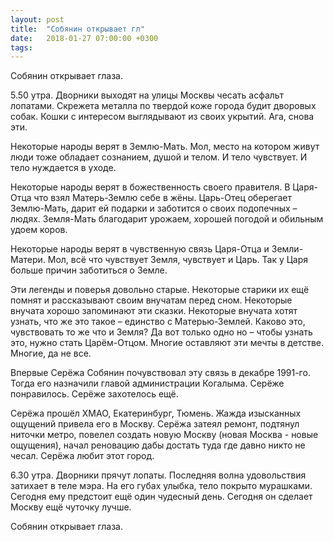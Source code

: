 ```yaml
---
layout: post
title:  "Собянин открывает гл"
date:   2018-01-27 07:00:00 +0300
tags:   
---
```


Собянин открывает глаза.

5.50 утра. Дворники выходят на улицы Москвы чесать асфальт лопатами. Скрежета металла по твердой коже города будит дворовых собак. Кошки с интересом выглядывают из своих укрытий. Ага, снова эти. 

<!--excerpt-->

Некоторые народы верят в Землю-Мать. Мол, место на котором живут люди тоже обладает сознанием, душой и телом. И тело чувствует. И тело нуждается в уходе. 

Некоторые народы верят в божественность своего правителя. В Царя-Отца что взял Матерь-Землю себе в жёны. Царь-Отец оберегает Землю-Мать, дарит ей подарки и заботится о своих подопечных – людях. Земля-Мать благодарит урожаем, хорошей погодой и обильным удоем коров.

Некоторые народы верят в чувственную связь Царя-Отца и Земли-Матери. Мол, всё что чувствует Земля, чувствует и Царь. Так у Царя больше причин заботиться о Земле. 

Эти легенды и поверья довольно старые. Некоторые старики их ещё помнят и рассказывают своим внучатам перед сном. Некоторые внучата хорошо запоминают эти сказки. Некоторые внучата хотят узнать, что же это такое – единство с Матерью-Землей. Каково это, чувствовать то же что и Земля? Да вот только одно но – чтобы узнать это, нужно стать Царём-Отцом. Многие оставляют эти мечты в детстве. Многие, да не все.

Впервые Серёжа Собянин почувствовал эту связь в декабре 1991-го. Тогда его назначили главой администрации Когалыма. Серёже понравилось. Серёже захотелось ещё. 

Серёжа прошёл ХМАО, Екатеринбург, Тюмень. Жажда изысканных ощущений привела его в Москву. Серёжа затеял ремонт, подтянул ниточки метро, повелел создать новую Москву (новая Москва - новые ощущения), начал реновацию дабы достать туда где давно никто не чесал. Серёжа любит этот город. 

6.30 утра. Дворники прячут лопаты. Последняя волна удовольствия затихает в теле мэра. На его губах улыбка, тело покрыто мурашками. Сегодня ему предстоит ещё один чудесный день. Сегодня он сделает Москву ещё чуточку лучше.

Собянин открывает глаза.
